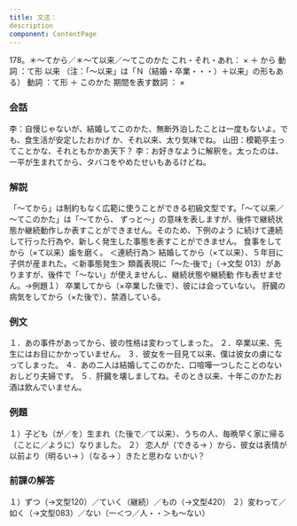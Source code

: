 ```yaml
---
title: 文法：
description
component: ContentPage
---
```



178。＊～てから／＊～て以来／～てこのかた
これ・それ・あれ： × ＋ から
動詞 ：て形 以来
（注：「～以来」は「Ｎ（結婚・卒業・・・）＋以来」の形もある） 動詞 ：て形 ＋ このかた 期間を表す数詞 ： ×
### 会話
李：自慢じゃないが、結婚してこのかた、無断外泊したことは一度もないよ。でも、食生活が安定したおかげ か、それ以来、太り気味でね。
山田：模範亭主ってことかな、それともかかあ天下？
李：お好きなように解釈を。太ったのは、一平が生まれてから、タバコをやめたせいもあるけどね。
### 解説
「～てから」は制約もなく広範に使うことができる初級文型です。「～て以来／～てこのかた」は「～てから、 ずっと～」の意味を表しますが、後件で継続状態か継続動作しか表すことができません。そのため、下例のよう に続けて連続して行った行為や、新しく発生した事態を表すことができません。
食事をしてから（×て以来）歯を磨く。 ＜連続行為＞ 結婚してから（×て以来）、５年目に子供が産まれた。＜新事態発生＞
類義表現に「～た‐後で」（→文型 013）がありますが、後件で「～ない」が使えませんし、継続状態や継続動 作も表せません。→例題１）
卒業してから（×卒業した後で）、彼には会っていない。 肝臓の病気をしてから（×た後で）、禁酒している。
### 例文
１．あの事件があってから、彼の性格は変わってしまった。
２．卒業以来、先生にはお目にかかっていません。
３．彼女を一目見て以来、僕は彼女の虜になってしまった。
４．あの二人は結婚してこのかた、口喧嘩一つしたことのないおしどり夫婦です。
５．肝臓を壊しましてね。そのとき以来、十年このかたお酒は飲んでいません。
### 例題
１）子ども（が／を）生まれ（た後で／て以来）、うちの人、毎晩早く家に帰る（ことに／ように）なりました。
２） 恋人が（できる→ ）から、彼女は表情が以前より（明るい→ ）（なる→ ）きたと思わな
いかい？      
### 前課の解答
１）ずつ（→文型120）／ていく（継続）／もの（→文型420）
２）変わって／如く（→文型083）／ない（一＜つ／人・・＞も～ない）
